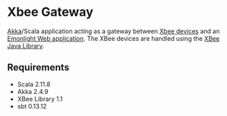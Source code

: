Xbee Gateway
============

[Akka](www.akka.io)/Scala application acting as a gateway between [Xbee devices](https://www.digi.com/lp/xbee) and 
an [Emonlight Web application](https://github.com/sermore/emonlight-web). 
The XBee devices are handled using the [XBee Java Library](http://docs.digi.com/display/XBJLIB/XBee+Java+Library).

Requirements
------------

- Scala 2.11.8
- Akka 2.4.9
- XBee Library 1.1
- sbt 0.13.12

